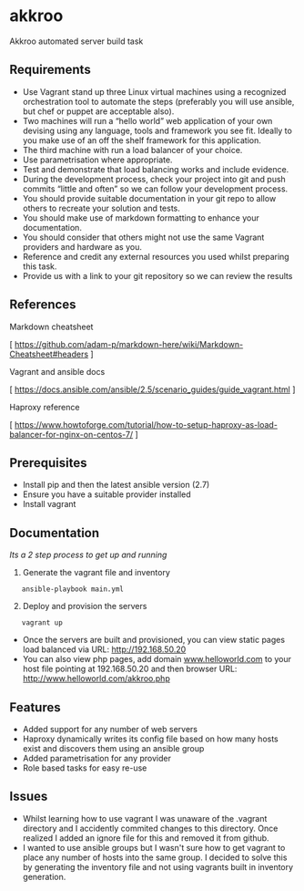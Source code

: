 # akkroo
Akkroo automated server build task

## Requirements

*	Use Vagrant stand up three Linux virtual machines using a recognized orchestration tool to automate the steps (preferably you will use ansible, but chef or puppet are acceptable also).
*	Two machines will run a “hello world” web application of your own devising using any language, tools and framework you see fit. Ideally to you make use of an off the shelf framework for this application.
*	The third machine with run a load balancer of your choice.
*	Use parametrisation where appropriate.
*	Test and demonstrate that load balancing works and include evidence.
*	During the development process, check your project into git and push commits “little and often” so we can follow your development process.
*	You should provide suitable documentation in your git repo to allow others to recreate your solution and tests.
*	You should make use of markdown formatting to enhance your documentation.
*	You should consider that others might not use the same Vagrant providers and hardware as you.
*	Reference and credit any external resources you used whilst preparing this task.
*	Provide us with a link to your git repository so we can review the results

## References ##

Markdown cheatsheet

[ https://github.com/adam-p/markdown-here/wiki/Markdown-Cheatsheet#headers ]

Vagrant and ansible docs

[ https://docs.ansible.com/ansible/2.5/scenario_guides/guide_vagrant.html ]

Haproxy reference

[ https://www.howtoforge.com/tutorial/how-to-setup-haproxy-as-load-balancer-for-nginx-on-centos-7/ ]

## Prerequisites

* Install pip and then the latest ansible version (2.7)
* Ensure you have a suitable provider installed
* Install vagrant

## Documentation ##

*Its a 2 step process to get up and running*

1. Generate the vagrant file and inventory
```
   ansible-playbook main.yml

```
2. Deploy and provision the servers 
```
   vagrant up

```

* Once the servers are built and provisioned, you can view static pages load balanced via URL: http://192.168.50.20
* You can also view php pages, add domain www.helloworld.com to your host file pointing at 192.168.50.20 and then browser URL: http://www.helloworld.com/akkroo.php


## Features ##

* Added support for any number of web servers
* Haproxy dynamically writes its config file based on how many hosts exist and discovers them using an ansible group
* Added parametrisation for any provider
* Role based tasks for easy re-use

## Issues ##

* Whilst learning how to use vagrant I was unaware of the .vagrant directory and I accidently commited changes to this directory. Once realized I added an ignore file for this and removed it from github.
* I wanted to use ansible groups but I wasn't sure how to get vagrant to place any number of hosts into the same group. I decided to solve this by generating the inventory file and not using vagrants built in inventory generation.
